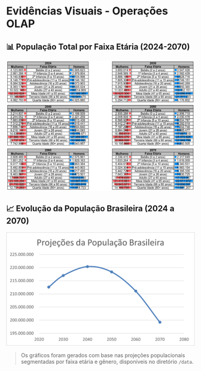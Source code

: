 # Evidências Visuais - Operações OLAP

## 📊 População Total por Faixa Etária (2024-2070)
![Gráfico por Faixa Etária Décadas](grafico_faixa_etaria_decadas.png)

## 📈 Evolução da População Brasileira (2024 a 2070)
![Gráfico da Evolução da População Brasileira](Proj_PopBrasil_Decadas.png)

> Os gráficos foram gerados com base nas projeções populacionais segmentadas por faixa etária e gênero, disponíveis no diretório `/data`.
